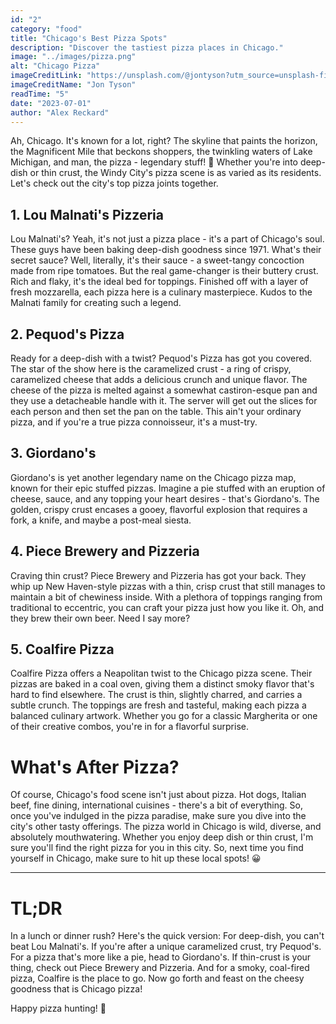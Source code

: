 ```yaml
---
id: "2"
category: "food"
title: "Chicago's Best Pizza Spots"
description: "Discover the tastiest pizza places in Chicago."
image: "../images/pizza.png"
alt: "Chicago Pizza"
imageCreditLink: "https://unsplash.com/@jontyson?utm_source=unsplash-figma&utm_medium=referral&utm_campaign=plugin"
imageCreditName: "Jon Tyson"
readTime: "5"
date: "2023-07-01"
author: "Alex Reckard"
---
```



Ah, Chicago. It's known for a lot, right? The skyline that paints the horizon, the Magnificent Mile that beckons shoppers, the twinkling waters of Lake Michigan, and man, the pizza - legendary stuff! 🍕 Whether you're into deep-dish or thin crust, the Windy City's pizza scene is as varied as its residents. Let's check out the city's top pizza joints together.

## 1. Lou Malnati's Pizzeria

Lou Malnati's? Yeah, it's not just a pizza place - it's a part of Chicago's soul. These guys have been baking deep-dish goodness since 1971. What's their secret sauce? Well, literally, it's their sauce - a sweet-tangy concoction made from ripe tomatoes. But the real game-changer is their buttery crust. Rich and flaky, it's the ideal bed for toppings. Finished off with a layer of fresh mozzarella, each pizza here is a culinary masterpiece. Kudos to the Malnati family for creating such a legend.

## 2. Pequod's Pizza

Ready for a deep-dish with a twist? Pequod's Pizza has got you covered. The star of the show here is the caramelized crust - a ring of crispy, caramelized cheese that adds a delicious crunch and unique flavor. The cheese of the pizza is melted against a somewhat castiron-esque pan and they use a detacheable handle with it. The server will get out the slices for each person and then set the pan on the table. This ain't your ordinary pizza, and if you're a true pizza connoisseur, it's a must-try.

## 3. Giordano's

Giordano's is yet another legendary name on the Chicago pizza map, known for their epic stuffed pizzas. Imagine a pie stuffed with an eruption of cheese, sauce, and any topping your heart desires - that's Giordano's. The golden, crispy crust encases a gooey, flavorful explosion that requires a fork, a knife, and maybe a post-meal siesta.

## 4. Piece Brewery and Pizzeria

Craving thin crust? Piece Brewery and Pizzeria has got your back. They whip up New Haven-style pizzas with a thin, crisp crust that still manages to maintain a bit of chewiness inside. With a plethora of toppings ranging from traditional to eccentric, you can craft your pizza just how you like it. Oh, and they brew their own beer. Need I say more?

## 5. Coalfire Pizza

Coalfire Pizza offers a Neapolitan twist to the Chicago pizza scene. Their pizzas are baked in a coal oven, giving them a distinct smoky flavor that's hard to find elsewhere. The crust is thin, slightly charred, and carries a subtle crunch. The toppings are fresh and tasteful, making each pizza a balanced culinary artwork. Whether you go for a classic Margherita or one of their creative combos, you're in for a flavorful surprise.

# What's After Pizza?

Of course, Chicago's food scene isn't just about pizza. Hot dogs, Italian beef, fine dining, international cuisines - there's a bit of everything. So, once you've indulged in the pizza paradise, make sure you dive into the city's other tasty offerings. The pizza world in Chicago is wild, diverse, and absolutely mouthwatering. Whether you enjoy deep dish or thin crust, I'm sure you'll find the right pizza for you in this city. So, next time you find yourself in Chicago, make sure to hit up these local spots! 😀

---

# TL;DR

In a lunch or dinner rush? Here's the quick version: For deep-dish, you can't beat Lou Malnati's. If you're after a unique caramelized crust, try Pequod's. For a pizza that's more like a pie, head to Giordano's. If thin-crust is your thing, check out Piece Brewery and Pizzeria. And for a smoky, coal-fired pizza, Coalfire is the place to go. Now go forth and feast on the cheesy goodness that is Chicago pizza!

Happy pizza hunting! 🍕